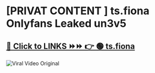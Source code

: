 
 # [PRIVAT CONTENT ] ts.fiona Onlyfans Leaked un3v5

## <h2><a href="https://clipsfans.com/ts.fiona&ref=git">🔗 Click to LINKS ⏩⏩ 👉 🟢 ts.fiona </a></h2>

<a href="https://clipsfans.com/ts.fiona&ref=git" rel="nofollow" data-target="animated-image.originalLink"><img src="https://i.ibb.co.com/xMMVF88/686577567.gif" alt="Viral Video Original" style="max-width: 100%; display: inline-block;" data-target="animated-image.originalImage"></a>


